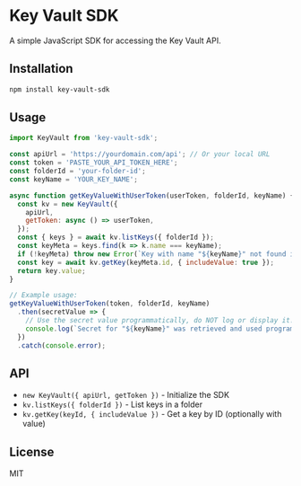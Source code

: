 # Key Vault SDK

A simple JavaScript SDK for accessing the Key Vault API.

## Installation

```sh
npm install key-vault-sdk
```

## Usage

```js
import KeyVault from 'key-vault-sdk';

const apiUrl = 'https://yourdomain.com/api'; // Or your local URL
const token = 'PASTE_YOUR_API_TOKEN_HERE';
const folderId = 'your-folder-id';
const keyName = 'YOUR_KEY_NAME';

async function getKeyValueWithUserToken(userToken, folderId, keyName) {
  const kv = new KeyVault({
    apiUrl,
    getToken: async () => userToken,
  });
  const { keys } = await kv.listKeys({ folderId });
  const keyMeta = keys.find(k => k.name === keyName);
  if (!keyMeta) throw new Error(`Key with name "${keyName}" not found in folder.`);
  const key = await kv.getKey(keyMeta.id, { includeValue: true });
  return key.value;
}

// Example usage:
getKeyValueWithUserToken(token, folderId, keyName)
  .then(secretValue => {
    // Use the secret value programmatically, do NOT log or display it!
    console.log(`Secret for "${keyName}" was retrieved and used programmatically.`);
  })
  .catch(console.error);
```

## API

- `new KeyVault({ apiUrl, getToken })` - Initialize the SDK
- `kv.listKeys({ folderId })` - List keys in a folder
- `kv.getKey(keyId, { includeValue })` - Get a key by ID (optionally with value)

## License

MIT 